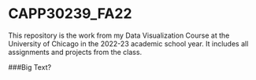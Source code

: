 
# CAPP30239_FA22

This repository is the work from my Data Visualization Course at the University of Chicago in the 2022-23 academic school year. It includes all assignments and projects from the class.

###Big Text?
